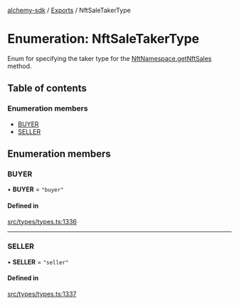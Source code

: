 [alchemy-sdk](../README.md) / [Exports](../modules.md) / NftSaleTakerType

# Enumeration: NftSaleTakerType

Enum for specifying the taker type for the [NftNamespace.getNftSales](../classes/NftNamespace.md#getnftsales)
method.

## Table of contents

### Enumeration members

- [BUYER](NftSaleTakerType.md#buyer)
- [SELLER](NftSaleTakerType.md#seller)

## Enumeration members

### BUYER

• **BUYER** = `"buyer"`

#### Defined in

[src/types/types.ts:1336](https://github.com/alchemyplatform/alchemy-sdk-js/blob/f2b072e/src/types/types.ts#L1336)

___

### SELLER

• **SELLER** = `"seller"`

#### Defined in

[src/types/types.ts:1337](https://github.com/alchemyplatform/alchemy-sdk-js/blob/f2b072e/src/types/types.ts#L1337)
